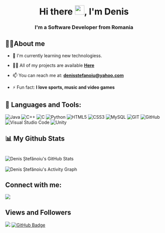 <h1 align="center">Hi there <img src="https://raw.githubusercontent.com/MartinHeinz/MartinHeinz/master/wave.gif" width="30px">, I'm Denis</h1>
<h3 align="center">I'm a Software Developer from Romania


## 🙋‍♂️About me

- 🌱 I'm currently learning new technologiess.

- 👨‍💻 All of my projects are available **[Here](https://github.com/DenisStefanoiu)**

- 📫 You can reach me at: **denisstefanoiu@yahoo.com**

- ⚡ Fun fact: **I love sports, music and video games**

## 🚀 Languages and Tools:

<p align="left">
    <img alt="Java" src="https://img.icons8.com/color/48/000000/java-coffee-cup-logo--v1.png"/>
    <img alt="C++" src="https://img.icons8.com/color/48/000000/c-plus-plus-logo.png"/>
    <img alt="C" src="https://img.icons8.com/color/48/000000/c-programming.png"/>
    <img alt="Python" src="https://img.icons8.com/color/48/000000/python--v1.png"/>
    <img alt="HTML5" src="https://img.icons8.com/color/48/000000/html-5--v1.png"/>
    <img alt="CSS3" src="https://img.icons8.com/color/48/000000/css3.png"/>
    <img alt= "MySQL" src="https://img.icons8.com/color/48/000000/mysql-logo.png"/>
    <img alt="GIT" src="https://img.icons8.com/color/48/000000/git.png"/>
    <img alt= "GitHub" src="https://img.icons8.com/ios-filled/50/000000/github.png"/>
    <img alt="Visual Studio Code" src="https://img.icons8.com/color/48/000000/visual-studio.png"/>
    <img alt="Unity" src="https://img.icons8.com/fluency/48/000000/unity.png"/>
    </p>
    
## 📊 My Github Stats
<br/>
    <img alt="Denis Ștefănoiu's GitHub Stats" src="https://github-readme-stats.vercel.app/api?username=DenisStefanoiu&show_icons=true&count_private=true&theme=react&hide_border=true&bg_color=212F3C   " />
    
  <br/>
  <br/>

   <img alt="Denis Ștefănoiu's Activity Graph" src="https://activity-graph.herokuapp.com/graph?username=DenisStefanoiu&bg_color=212F3C&color=5BCDEC&line=5BCDEC&point=FFFFFF&hide_border=true" />

  <br/>

  
  ## Connect with me:
  <p align="left">

  <a href = "https://www.linkedin.com/in/denis-stefanoiu/"><img src="https://img.icons8.com/color/48/000000/linkedin.png" /></a>
  </p>

## Views and Followers
<img src="https://komarev.com/ghpvc/?username=DenisStefanoiu">
<a href="https://github.com/DenisStefanoiu?tab=followers"><img src="https://img.shields.io/github/followers/DenisStefanoiu?label=Followers&style=social" alt="GitHub Badge"></a>
    